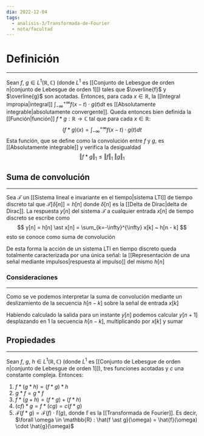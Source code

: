 ```yaml
---
dia: 2022-12-04
tags:
  - analisis-3/Transformada-de-Fourier
  - nota/facultad
---
```

# Definición
---
Sean $f, ~g \in L^1(\mathbb{R}, \mathbb{C})$ (donde $L^1$ es [[Conjunto de Lebesgue de orden n|conjunto de Lebesgue de orden 1]]) tales que $\overline{f}$ y $\overline{g}$ son acotadas. Entonces, para cada $x \in \mathbb{R}$, la [[Integral impropia|integral]] $\int_{-\infty}^{+\infty} f(x - t) \cdot g(t) dt$ es [[Absolutamente integrable|absolutamente convergente]]. Queda entonces bien definida la [[Función|función]] $f \ast g : \mathbb{R} \to \mathbb{C}$ tal que para cada $x \in \mathbb{R}$: $$ (f \ast g)(x) = \int_{-\infty}^{+\infty} f(x - t) \cdot g(t) dt $$
Esta función, que se define como la convolución entre $f$ y $g$, es [[Absolutamente integrable]] y verifica la desigualdad $$ \Vert f \ast g \Vert_1 \le \Vert f \Vert_1 ~ \Vert g \Vert_1 $$

## Suma de convolución
---
Sea $\mathcal{T}$ un [[Sistema lineal e invariante en el tiempo|sistema LTI]] de tiempo discreto tal que $\mathcal{T}[\delta[n]] = h[n]$ donde $\delta[n]$ es la [[Delta de Dirac|delta de Dirac]]. La respuesta $y[n]$ del sistema $\mathcal{T}$ a cualquier entrada $x[n]$ de tiempo discreto se escribe como $$ y[n] = h[n] \ast x[n] = \sum_{k=-\infty}^{\infty} x[k] ~ h[n - k] $$ esto se conoce como suma de convolución

De esta forma la acción de un sistema LTI en tiempo discreto queda totalmente caracterizada por una única señal: la [[Representación de una señal mediante impulsos|respuesta al impulso]] del mismo $h[n]$

### Consideraciones
---
Como se ve podemos interpretar la suma de convolución mediante un deslizamiento de la secuencia $h[n - k]$ sobre la señal de entrada $x[k]$

Habiendo calculado la salida para un instante $y[n]$ podemos calcular $y[n + 1]$ desplazando en $1$ la secuencia $h[n - k]$, multiplicando por $x[k]$ y sumar

## Propiedades
---
Sean $f, ~g, ~h \in L^1(\mathbb{R}, \mathbb{C})$ (donde $L^1$ es [[Conjunto de Lebesgue de orden n|conjunto de Lebesgue de orden 1]]), tres funciones acotadas y $c$ una constante compleja. Entonces:

1) $f \ast (g \ast h) = (f \ast g) \ast h$
2) $g \ast f = g \ast f$
3) $f \ast (g + h) = (f \ast g) + (f \ast h)$
4) $(cf) \ast g = f \ast (cg) = c(f \ast g)$
5) $\mathcal{F}(f \ast g) = \mathcal{F}(f) \cdot \mathbb{f}(g)$, donde $\mathbb{f}$ es la [[Transformada de Fourier]]. Es decir, $\forall \omega \in \mathbb{R} : \hat{f \ast g}(\omega) = \hat{f}(\omega) \cdot \hat{g}(\omega)$
